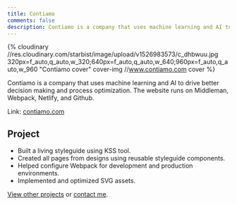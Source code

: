 ```yaml
---
title: Contiamo
comments: false
description: Contiamo is a company that uses machine learning and AI to drive better decision making and process optimization. The website runs on Middleman, Webpack, Netlify, and Github.
---
```


{% cloudinary //res.cloudinary.com/starbist/image/upload/v1526983573/c_dhbwuu.jpg 320px=f_auto,q_auto,w_320;640px=f_auto,q_auto,w_640;960px=f_auto,q_auto,w_960 "Contiamo cover" cover-img //www.contiamo.com cover %}

Contiamo is a company that uses machine learning and AI to drive better decision making and process optimization. The website runs on Middleman, Webpack, Netlify, and Github.

Link: [contiamo.com](//www.contiamo.com)

## Project

- Built a living styleguide using KSS tool.
- Created all pages from designs using reusable styleguide components.
- Helped configure Webpack for development and production environments.
- Implemented and optimized SVG assets.

[View other projects](/portfolio/) or [contact me](/about-me/).

